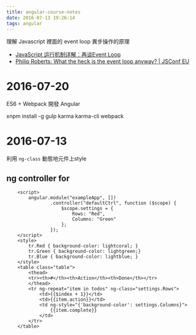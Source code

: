 ```yaml
---
title: angular-course-notes
date: 2016-07-13 19:26:14
tags: angular
---
```


理解 Javascript 裡面的 event loop 異步操作的原理

- [JavaScript 运行机制详解：再谈Event Loop](http://www.ruanyifeng.com/blog/2014/10/event-loop.html)
- [Philip Roberts: What the heck is the event loop anyway? | JSConf EU ](https://www.youtube.com/watch?v=8aGhZQkoFbQ)

# 2016-07-20

ES6 + Webpack 開發 Angular

xnpm install -g gulp karma karma-cli webpack


# 2016-07-13

利用 `ng-class` 動態地元件上style


## ng controller for

        <script>
            angular.module("exampleApp", [])
                    .controller("defaultCtrl", function ($scope) {
                        $scope.settings = {
                            Rows: "Red",
                            Columns: "Green"
                        };
                    });
        </script>
        <style>
            tr.Red { background-color: lightcoral; }
            tr.Green { background-color: lightgreen;}
            tr.Blue { background-color: lightblue; }
        </style>
        <table class="table">
            <thead>
            <tr><th>#</th><th>Action</th><th>Done</th></tr>
            </thead>
            <tr ng-repeat="item in todos" ng-class="settings.Rows">
                <td>{{$index + 1}}</td>
                <td>{{item.action}}</td>
                <td ng-style="{'background-color': settings.Columns}">
                    {{item.complete}}
                </td>
            </tr>
        </table>